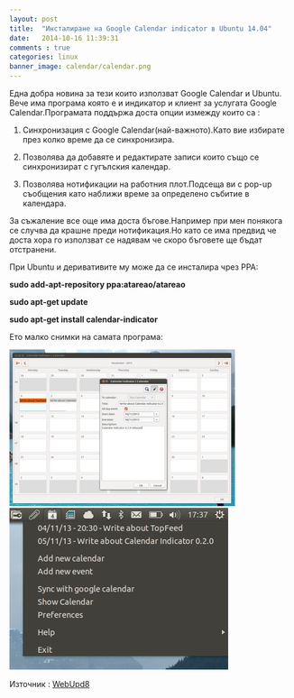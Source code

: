 ```yaml
---
layout: post
title:  "Инсталиране на Google Calendar indicator в Ubuntu 14.04"
date:   2014-10-16 11:39:31
comments : true
categories: linux
banner_image: calendar/calendar.png
---
```


Една добра новина за тези които използват Google Calendar и Ubuntu.
Вече има програма която е и индикатор и клиент за услугата Google Calendar.Програмата поддържа доста опции измежду които са :

1. Синхронизация с Google Calendar(най-важното).Като вие избирате през колко време да се синхронизира.

2. Позволява да добавяте и редактирате записи които също се синхронизират с гугълския календар.

3. Позволява нотификации на работния плот.Подсеща ви с pop-up съобщения като наближи време за определено събитие в календара.


За съжаление все още има доста бъгове.Например при мен понякога се случва да крашне преди нотификация.Но като се има предвид че доста хора го използват се надявам че скоро бъговете ще бъдат отстранени.

При Ubuntu и деривативите му може да се инсталира чрез PPA:


**sudo add-apt-repository ppa:atareao/atareao**

**sudo apt-get update**

**sudo apt-get install calendar-indicator**


Ето малко снимки на самата програма:

![cl1](https://github.com/etem/etem.github.io/raw/master/assets/images/calendar/1.png)
![cl2](https://github.com/etem/etem.github.io/raw/master/assets/images/calendar/2.png)


Източник :
[WebUpd8](http://www.webupd8.org/2013/11/google-calendar-indicator-020-released.html)